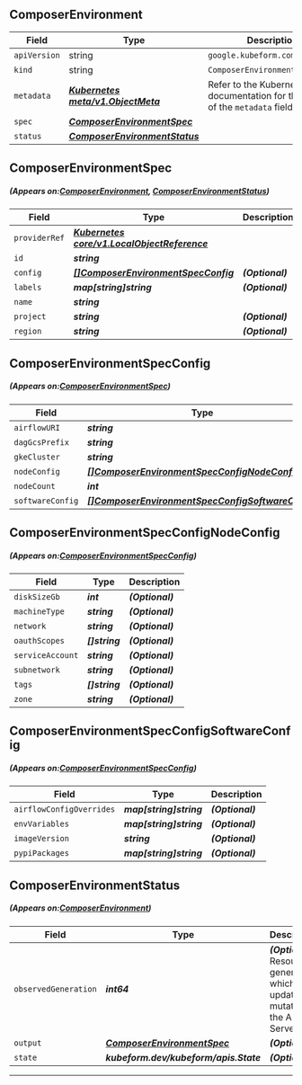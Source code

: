 ## ComposerEnvironment
| Field | Type | Description |
| ------ | ----- | ----------- |
| `apiVersion` | string | `google.kubeform.com/v1alpha1` |
|    `kind` | string | `ComposerEnvironment` |
| `metadata` | ***[Kubernetes meta/v1.ObjectMeta](https://kubernetes.io/docs/reference/generated/kubernetes-api/v1.13/#objectmeta-v1-meta)***|Refer to the Kubernetes API documentation for the fields of the `metadata` field.|
| `spec` | ***[ComposerEnvironmentSpec](#ComposerEnvironmentSpec)***||
| `status` | ***[ComposerEnvironmentStatus](#ComposerEnvironmentStatus)***||
## ComposerEnvironmentSpec
##### (Appears on:[ComposerEnvironment](#ComposerEnvironment), [ComposerEnvironmentStatus](#ComposerEnvironmentStatus))
| Field | Type | Description |
| ------ | ----- | ----------- |
| `providerRef` | ***[Kubernetes core/v1.LocalObjectReference](https://kubernetes.io/docs/reference/generated/kubernetes-api/v1.13/#localobjectreference-v1-core)***||
| `id` | ***string***||
| `config` | ***[[]ComposerEnvironmentSpecConfig](#ComposerEnvironmentSpecConfig)***| ***(Optional)*** |
| `labels` | ***map[string]string***| ***(Optional)*** |
| `name` | ***string***||
| `project` | ***string***| ***(Optional)*** |
| `region` | ***string***| ***(Optional)*** |
## ComposerEnvironmentSpecConfig
##### (Appears on:[ComposerEnvironmentSpec](#ComposerEnvironmentSpec))
| Field | Type | Description |
| ------ | ----- | ----------- |
| `airflowURI` | ***string***| ***(Optional)*** |
| `dagGcsPrefix` | ***string***| ***(Optional)*** |
| `gkeCluster` | ***string***| ***(Optional)*** |
| `nodeConfig` | ***[[]ComposerEnvironmentSpecConfigNodeConfig](#ComposerEnvironmentSpecConfigNodeConfig)***| ***(Optional)*** |
| `nodeCount` | ***int***| ***(Optional)*** |
| `softwareConfig` | ***[[]ComposerEnvironmentSpecConfigSoftwareConfig](#ComposerEnvironmentSpecConfigSoftwareConfig)***| ***(Optional)*** |
## ComposerEnvironmentSpecConfigNodeConfig
##### (Appears on:[ComposerEnvironmentSpecConfig](#ComposerEnvironmentSpecConfig))
| Field | Type | Description |
| ------ | ----- | ----------- |
| `diskSizeGb` | ***int***| ***(Optional)*** |
| `machineType` | ***string***| ***(Optional)*** |
| `network` | ***string***| ***(Optional)*** |
| `oauthScopes` | ***[]string***| ***(Optional)*** |
| `serviceAccount` | ***string***| ***(Optional)*** |
| `subnetwork` | ***string***| ***(Optional)*** |
| `tags` | ***[]string***| ***(Optional)*** |
| `zone` | ***string***| ***(Optional)*** |
## ComposerEnvironmentSpecConfigSoftwareConfig
##### (Appears on:[ComposerEnvironmentSpecConfig](#ComposerEnvironmentSpecConfig))
| Field | Type | Description |
| ------ | ----- | ----------- |
| `airflowConfigOverrides` | ***map[string]string***| ***(Optional)*** |
| `envVariables` | ***map[string]string***| ***(Optional)*** |
| `imageVersion` | ***string***| ***(Optional)*** |
| `pypiPackages` | ***map[string]string***| ***(Optional)*** |
## ComposerEnvironmentStatus
##### (Appears on:[ComposerEnvironment](#ComposerEnvironment))
| Field | Type | Description |
| ------ | ----- | ----------- |
| `observedGeneration` | ***int64***| ***(Optional)*** Resource generation, which is updated on mutation by the API Server.|
| `output` | ***[ComposerEnvironmentSpec](#ComposerEnvironmentSpec)***| ***(Optional)*** |
| `state` | ***kubeform.dev/kubeform/apis.State***| ***(Optional)*** |
---
